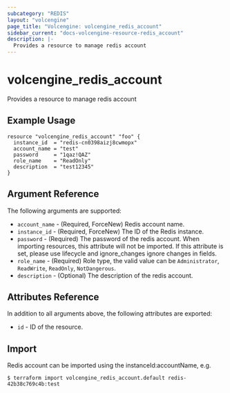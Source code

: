 ```yaml
---
subcategory: "REDIS"
layout: "volcengine"
page_title: "Volcengine: volcengine_redis_account"
sidebar_current: "docs-volcengine-resource-redis_account"
description: |-
  Provides a resource to manage redis account
---
```

# volcengine_redis_account
Provides a resource to manage redis account
## Example Usage
```hcl
resource "volcengine_redis_account" "foo" {
  instance_id  = "redis-cn0398aizj8cwmopx"
  account_name = "test"
  password     = "1qaz!QAZ"
  role_name    = "ReadOnly"
  description  = "test12345"
}
```
## Argument Reference
The following arguments are supported:
* `account_name` - (Required, ForceNew) Redis account name.
* `instance_id` - (Required, ForceNew) The ID of the Redis instance.
* `password` - (Required) The password of the redis account. When importing resources, this attribute will not be imported. If this attribute is set, please use lifecycle and ignore_changes ignore changes in fields.
* `role_name` - (Required) Role type, the valid value can be `Administrator`, `ReadWrite`, `ReadOnly`, `NotDangerous`.
* `description` - (Optional) The description of the redis account.

## Attributes Reference
In addition to all arguments above, the following attributes are exported:
* `id` - ID of the resource.



## Import
Redis account can be imported using the instanceId:accountName, e.g.
```
$ terraform import volcengine_redis_account.default redis-42b38c769c4b:test
```

